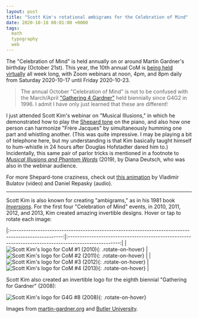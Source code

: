 ```yaml
---
layout: post
title: "Scott Kim's rotational ambigrams for the Celebration of Mind"
date: 2020-10-18 00:01:00 +0000
tags:
  math
  typography
  web
---
```


The "Celebration of Mind" is held annually on or around Martin Gardner's birthday (October 21st).
This year, the 10th annual CoM is [being held virtually](https://www.gathering4gardner.org/g4gs-celebration-of-mind-2020/)
all week long, with Zoom webinars at noon, 4pm, and 8pm daily from Saturday 2020-10-17 until Friday 2020-10-23.

> The annual October "Celebration of Mind" is not to be confused with the
> March/April ["Gathering 4 Gardner"](https://www.gathering4gardner.org/category/g4gn-recaps/)
> held biennially since G4G2 in 1996.
> I admit I have only just learned that these are different!

I just attended Scott Kim's webinar on "Musical Illusions," in which he demonstrated how to play the
[Shepard tone](https://www.youtube.com/watch?v=boJD_gTLavA) on the piano, and also how one person can
harmonize "Frère Jacques" by simultaneously humming one part and whistling another. (This was quite
impressive. I may be playing a bit of telephone here, but my understanding is that Kim basically taught
himself to hum-whistle in 24 hours after Douglas Hofstadter dared him to.) Incidentally, this
same pair of parlor tricks is mentioned in a footnote to [_Musical Illusions and Phantom Words_](https://amzn.to/3k8Mrwc) (2019),
by Diana Deutsch, who was also in the webinar audience.

For more Shepard-tone craziness, check out [this animation](https://www.youtube.com/watch?v=u9VMfdG873E&ab_channel=VladimirBulatov)
by Vladimir Bulatov (video) and Daniel Repasky (audio).

----

Scott Kim is also known for creating "ambigrams," as in his 1981 book [_Inversions_](https://amzn.to/358YFOZ).
For the first four "Celebration of Mind" events, in 2010, 2011, 2012, and 2013, Kim created amazing
invertible designs. Hover or tap to rotate each image:

|:----------------------------------------------------------------------------------------------------:|:----------------------------------------------------------------------------------------------------:|
| ![Scott Kim's logo for CoM #1 (2010)](/blog/images/2020-10-18-ambigram-2010.jpg){: .rotate-on-hover} | ![Scott Kim's logo for CoM #2 (2011)](/blog/images/2020-10-18-ambigram-2011.jpg){: .rotate-on-hover} |
| ![Scott Kim's logo for CoM #3 (2012)](/blog/images/2020-10-18-ambigram-2012.jpg){: .rotate-on-hover} | ![Scott Kim's logo for CoM #4 (2013)](/blog/images/2020-10-18-ambigram-2013.jpg){: .rotate-on-hover} |

Scott Kim also created an invertible logo for the eighth biennial "Gathering for Gardner" (2008):

![Scott Kim's logo for G4G #8 (2008)](/blog/images/2020-10-18-ambigram-2008.png){: .rotate-on-hover}

Images from [martin-gardner.org](http://martin-gardner.org/TributeGraphics.html) and
[Butler University](https://digitalcommons.butler.edu/faculty_images/23/).

<script>
    window.addEventListener('load', function () {
        for (var e of document.getElementsByClassName('rotate-on-hover')) {
            e.addEventListener('click', function () { this.classList.toggle('inverted'); });
        }
    });
</script>
